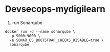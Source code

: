 # Devsecops-mydigilearn
1. run Sonarqube
```
docker run -d --name sonarqube \
  -p 9000:9000 \
  -e SONAR_ES_BOOTSTRAP_CHECKS_DISABLE=true \
  sonarqube
```

